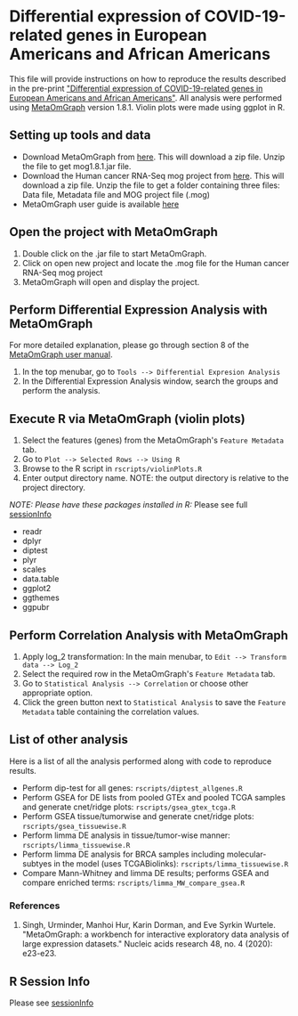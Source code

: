 # Differential expression of COVID-19-related genes in European Americans and African Americans
This file will provide instructions on how to reproduce the results described in the pre-print ["Differential expression of COVID-19-related genes in European Americans and African Americans"](https://www.biorxiv.org/content/10.1101/2020.06.09.143271v3).
All analysis were performed using [MetaOmGraph](https://github.com/urmi-21/MetaOmGraph) version 1.8.1. Violin plots were made using ggplot in R.

## Setting up tools and data
* Download MetaOmGraph from [here](http://metnetweb.gdcb.iastate.edu/MetNet_MetaOmGraph.htm). This will download a zip file. Unzip the file to get mog1.8.1.jar file.
* Download the Human cancer RNA-Seq mog project from [here](http://metnetweb.gdcb.iastate.edu/MetNet_MetaOmGraph.htm). This will download a zip file. Unzip the file to get a folder containing three files: Data file, Metadata file and MOG project file (.mog)
* MetaOmGraph user guide is available [here](https://github.com/urmi-21/MetaOmGraph/tree/master/manual)

## Open the project with MetaOmGraph
1. Double click on the .jar file to start MetaOmGraph.
2. Click on open new project and locate the .mog file for the Human cancer RNA-Seq mog project
3. MetaOmGraph will open and display the project.

## Perform Differential Expression Analysis with MetaOmGraph
For more detailed explanation, please go through section 8 of the [MetaOmGraph user manual](https://github.com/urmi-21/MetaOmGraph/tree/master/manual).
1. In the top menubar, go to `Tools --> Differential Expresion Analysis`
2. In the Differential Expression Analysis window, search the groups and perform the analysis.


## Execute R via MetaOmGraph (violin plots)
1. Select the features (genes) from the MetaOmGraph's `Feature Metadata` tab.
2. Go to `Plot --> Selected Rows --> Using R`
3. Browse to the R script in `rscripts/violinPlots.R`
4. Enter output directory name. NOTE: the output directory is relative to the project directory.

*NOTE: Please have these packages installed in R:* Please see full [sessionInfo](https://github.com/urmi-21/COVID-DEA/blob/master/rscripts/sessionInfo.txt)
* readr
* dplyr
* diptest
* plyr
* scales
* data.table
* ggplot2
* ggthemes
* ggpubr


## Perform Correlation Analysis with MetaOmGraph
1. Apply log_2 transformation: In the main menubar, to `Edit --> Transform data --> Log_2`
2. Select the required row in the MetaOmGraph's `Feature Metadata` tab.
3. Go to `Statistical Analysis --> Correlation` or choose other appropriate option.
4. Click the green button next to `Statistical Analysis` to save the `Feature Metadata` table containing the correlation values.


## List of other analysis

Here is a list of all the analysis performed along with code to reproduce results.

* Perform dip-test for all genes: `rscripts/diptest_allgenes.R`
* Perform GSEA for DE lists from pooled GTEx and pooled TCGA samples and generate cnet/ridge plots: `rscripts/gsea_gtex_tcga.R`
* Perform GSEA tissue/tumorwise and generate cnet/ridge plots: `rscripts/gsea_tissuewise.R`
* Perform limma DE analysis in tissue/tumor-wise manner: `rscripts/limma_tissuewise.R`
* Perform limma DE analysis for BRCA samples including molecular-subtyes in the model (uses TCGABiolinks): `rscripts/limma_tissuewise.R`
* Compare Mann-Whitney and limma DE results; performs GSEA and compare enriched terms: `rscripts/limma_MW_compare_gsea.R`


### References
1. Singh, Urminder, Manhoi Hur, Karin Dorman, and Eve Syrkin Wurtele. "MetaOmGraph: a workbench for interactive exploratory data analysis of large expression datasets." Nucleic acids research 48, no. 4 (2020): e23-e23.

## R Session Info

Please see [sessionInfo](https://github.com/urmi-21/COVID-DEA/blob/master/rscripts/sessionInfo.txt)
